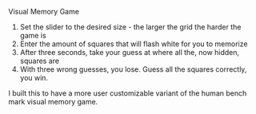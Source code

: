 Visual Memory Game

1) Set the slider to the desired size - the larger the grid the harder the game is
2) Enter the amount of squares that will flash white for you to memorize
3) After three seconds, take your guess at where all the, now hidden, squares are
4) With three wrong guesses, you lose. Guess all the squares correctly, you win.


I built this to have a more user customizable variant of the human bench mark visual memory game.
